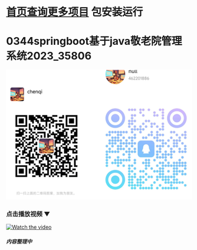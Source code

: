 # [首页查询更多项目](https://github.com/GraduationProject-springboot) 包安装运行


# 0344springboot基于java敬老院管理系统2023_35806

![picture](https://raw.githubusercontent.com/GraduationProject-springboot/.github/main/img/wx.png)

### 点击播放视频 ▼
[![Watch the video](https://i.sstatic.net/Vp2cE.png)](https://www.bilibili.com/video/BV1T1bpekEK7?p=17)


#####   内容整理中  











